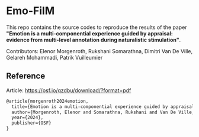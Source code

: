 # Emo-FilM

This repo contains the source codes to reproduce the results of the paper **"Emotion is a multi-componential experience guided by appraisal: evidence from multi-level annotation during naturalistic stimulation"**.

Contributors: Elenor Morgenroth, Rukshani Somarathna, Dimitri Van De Ville, Gelareh Mohammadi, Patrik Vuilleumier

## Reference

Article: https://osf.io/qzdbu/download/?format=pdf

```tex
@article{morgenroth2024emotion,
  title={Emotion is a multi-componential experience guided by appraisal: evidence from multi-level annotation during naturalistic stimulation},
  author={Morgenroth, Elenor and Somarathna, Rukshani and Van De Ville, Dimitri and Mohammadi, Gelareh and Vuilleumier, Patrik},
  year={2024},
  publisher={OSF}
}
```
